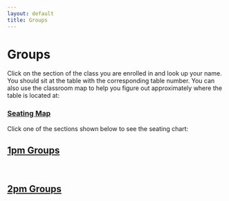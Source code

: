 ```yaml
---
layout: default
title: Groups
---
```


# Groups

Click on the section of the class you are enrolled in and look up your name.
You should sit at the table with the corresponding table number.
You can also use the classroom map to help you figure out approximately where the table is located at:

### [Seating Map](./gittings129bseating.png)

Click one of the sections shown below to see the seating chart:

## [1pm Groups](./benGroups/index.html)

<br/>

## [2pm Groups](./adrianaGroups/index.html)

<br />

